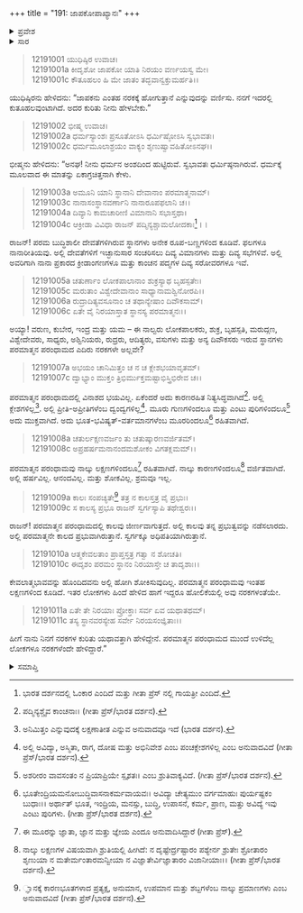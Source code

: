 +++
title = "191: ಜಾಪಕೋಪಾಖ್ಯಾನಃ"
+++

<details><summary>ಪ್ರವೇಶ</summary>


।।   ಓಂ ಓಂ ನಮೋ ನಾರಾಯಣಾಯ।।   ಶ್ರೀ ವೇದವ್ಯಾಸಾಯ ನಮಃ ।।

ಶ್ರೀ ಕೃಷ್ಣದ್ವೈಪಾಯನ ವೇದವ್ಯಾಸ ವಿರಚಿತ  

**ಶ್ರೀ ಮಹಾಭಾರತ**

**ಶಾಂತಿ ಪರ್ವ**

**ಮೋಕ್ಷಧರ್ಮ ಪರ್ವ**

**ಅಧ್ಯಾಯ 191**


</details>

<details><summary>ಸಾರ</summary>

ಪರಂಧಾಮಕ್ಕೆ ಅಧಿಕಾರಿಯಾದ ಜಾಪಕನಿಗೆ ದೇವಲೋಕವೂ ನರಕಸದೃಶವೆನ್ನುವುದರ ಪ್ರತಿಪಾದನೆ (1-11).


</details>

> 12191001 ಯುಧಿಷ್ಠಿರ ಉವಾಚ।  
12191001a ಕೀದೃಶೋ ಜಾಪಕೋ ಯಾತಿ ನಿರಯಂ ವರ್ಣಯಸ್ವ ಮೇ।  
12191001c ಕೌತೂಹಲಂ ಹಿ ಮೇ ಜಾತಂ ತದ್ಭವಾನ್ವಕ್ತುಮರ್ಹತಿ।।

ಯುಧಿಷ್ಠಿರನು ಹೇಳಿದನು: “ಜಾಪಕನು ಎಂತಹ ನರಕಕ್ಕೆ ಹೋಗುತ್ತಾನೆ ಎನ್ನುವುದನ್ನು ವರ್ಣಿಸು. ನನಗೆ ಇದರಲ್ಲಿ ಕುತೂಹಲವುಂಟಾಗಿದೆ. ಅದರ ಕುರಿತು ನೀನು ಹೇಳಬೇಕು.”

> 12191002 ಭೀಷ್ಮ ಉವಾಚ।  
12191002a ಧರ್ಮಸ್ಯಾಂಶಃ ಪ್ರಸೂತೋಽಸಿ ಧರ್ಮಿಷ್ಠೋಽಸಿ ಸ್ವಭಾವತಃ।  
12191002c ಧರ್ಮಮೂಲಾಶ್ರಯಂ ವಾಕ್ಯಂ ಶೃಣುಷ್ವಾವಹಿತೋಽನಘ।।

ಭೀಷ್ಮನು ಹೇಳಿದನು: “ಅನಘ! ನೀನು ಧರ್ಮನ ಅಂಶದಿಂದ ಹುಟ್ಟಿರುವೆ. ಸ್ವಭಾವತಃ ಧರ್ಮಿಷ್ಠನಾಗಿರುವೆ. ಧರ್ಮಕ್ಕೆ ಮೂಲವಾದ ಈ ಮಾತನ್ನು ಏಕಾಗ್ರಚಿತ್ತನಾಗಿ ಕೇಳು.

> 12191003a ಅಮೂನಿ ಯಾನಿ ಸ್ಥಾನಾನಿ ದೇವಾನಾಂ ಪರಮಾತ್ಮನಾಮ್।  
12191003c ನಾನಾಸಂಸ್ಥಾನವರ್ಣಾನಿ ನಾನಾರೂಪಫಲಾನಿ ಚ।।  
12191004a ದಿವ್ಯಾನಿ ಕಾಮಚಾರೀಣಿ ವಿಮಾನಾನಿ ಸಭಾಸ್ತಥಾ।  
12191004c ಆಕ್ರೀಡಾ ವಿವಿಧಾ ರಾಜನ್ ಪದ್ಮಿನ್ಯಶ್ಚಾಮಲೋದಕಾಃ[^1]।।

ರಾಜನ್! ಪರಮ ಬುದ್ಧಿಶಾಲೀ ದೇವತೆಗಳಿಗಿರುವ ಸ್ಥಾನಗಳು ಅನೇಕ ರೂಪ-ಬಣ್ಣಗಳಿಂದ ಕೂಡಿವೆ. ಫಲಗಳೂ ನಾನಾರೀತಿಯವು. ಅಲ್ಲಿ ದೇವತೆಗಳಿಗೆ ಇಚ್ಛಾನುಸಾರ ಸಂಚರಿಸಲು ದಿವ್ಯ ವಿಮಾನಗಳು ಮತ್ತು ದಿವ್ಯ ಸಭೆಗಳಿವೆ. ಅಲ್ಲಿ ಅವರಿಗಾಗಿ ನಾನಾ ಪ್ರಕಾರದ ಕ್ರೀಡಾಂಗಣಗಳೂ ಮತ್ತು  ಕಾಂಚನ ಪದ್ಮಗಳ ದಿವ್ಯ ಸರೋವರಗಳೂ ಇವೆ.

> 12191005a ಚತುರ್ಣಾಂ ಲೋಕಪಾಲಾನಾಂ ಶುಕ್ರಸ್ಯಾಥ ಬೃಹಸ್ಪತೇಃ।  
12191005c ಮರುತಾಂ ವಿಶ್ವೇದೇವಾನಾಂ ಸಾಧ್ಯಾನಾಮಶ್ವಿನೋರಪಿ।।  
12191006a ರುದ್ರಾದಿತ್ಯವಸೂನಾಂ ಚ ತಥಾನ್ಯೇಷಾಂ ದಿವೌಕಸಾಮ್।  
12191006c ಏತೇ ವೈ ನಿರಯಾಸ್ತಾತ ಸ್ಥಾನಸ್ಯ ಪರಮಾತ್ಮನಃ।।

ಅಯ್ಯಾ! ವರುಣ, ಕುಬೇರ, ಇಂದ್ರ ಮತ್ತು ಯಮ – ಈ ನಾಲ್ವರು ಲೋಕಪಾಲಕರು, ಶುಕ್ರ, ಬೃಹಸ್ಪತಿ, ಮರುದ್ಗಣ, ವಿಶ್ವೇದೇವರು, ಸಾಧ್ಯರು, ಅಶ್ವಿನಿಯರು, ರುದ್ರರು, ಆದಿತ್ಯರು, ವಸುಗಳು ಮತ್ತು ಅನ್ಯ ದಿವೌಕಸರು ಇರುವ ಸ್ಥಾನಗಳು ಪರಮಾತ್ಮನ ಪರಂಧಾಮದ ಎದಿರು ನರಕಗಳೇ ಅಲ್ಲವೇ?

> 12191007a ಅಭಯಂ ಚಾನಿಮಿತ್ತಂ ಚ ನ ಚ ಕ್ಲೇಶಭಯಾವೃತಮ್।  
12191007c ದ್ವಾಭ್ಯಾಂ ಮುಕ್ತಂ ತ್ರಿಭಿರ್ಮುಕ್ತಮಷ್ಟಾಭಿಸ್ತ್ರಿಭಿರೇವ ಚ।।

ಪರಮಾತ್ಮನ ಪರಂಧಾಮದಲ್ಲಿ ವಿನಾಶದ ಭಯವಿಲ್ಲ. ಏಕೆಂದರೆ ಅದು ಕಾರಣರಹಿತ ನಿತ್ಯಸಿದ್ಧವಾಗಿದೆ[^2]. ಅಲ್ಲಿ ಕ್ಲೇಶಗಳಿಲ್ಲ[^3]. ಅಲ್ಲಿ ಪ್ರೀತಿ-ಅಪ್ರೀತಿಗಳೆಂಬ ದ್ವಂದ್ವಗಳಿಲ್ಲ[^4]. ಮೂರು ಗುಣಗಳಿಂದಲೂ ಮತ್ತು ಎಂಟು ಪುರಿಗಳಿಂದಲೂ[^5] ಅದು ಮುಕ್ತವಾಗಿದೆ. ಅದು ಭೂತ-ಭವಿಷ್ಯತ್-ವರ್ತಮಾನಗಳೆಂಬ ಮೂರರಿಂದಲೂ[^6] ರಹಿತವಾಗಿದೆ.

> 12191008a ಚತುರ್ಲಕ್ಷಣವರ್ಜಂ ತು ಚತುಷ್ಕಾರಣವರ್ಜಿತಮ್।  
12191008c ಅಪ್ರಹರ್ಷಮನಾನಂದಮಶೋಕಂ ವಿಗತಕ್ಲಮಮ್।।

ಪರಮಾತ್ಮನ ಪರಂಧಾಮವು ನಾಲ್ಕು ಲಕ್ಷಣಗಳಿಂದಲೂ[^7] ರಹಿತವಾಗಿದೆ. ನಾಲ್ಕು ಕಾರಣಗಳಿಂದಲೂ[^8] ವರ್ಜಿತವಾಗಿದೆ. ಅಲ್ಲಿ ಹರ್ಷವಿಲ್ಲ. ಆನಂದವಿಲ್ಲ. ಮತ್ತು ಶೋಕವಿಲ್ಲ. ಶ್ರಮವೂ ಇಲ್ಲ.

> 12191009a ಕಾಲಃ ಸಂಪಚ್ಯತೇ[^9] ತತ್ರ ನ ಕಾಲಸ್ತತ್ರ ವೈ ಪ್ರಭುಃ।  
12191009c ಸ ಕಾಲಸ್ಯ ಪ್ರಭೂ ರಾಜನ್ ಸ್ವರ್ಗಸ್ಯಾಪಿ ತಥೇಶ್ವರಃ।।

ರಾಜನ್! ಪರಮಾತ್ಮನ ಪರಂಧಾಮದಲ್ಲಿ ಕಾಲವು ಜೀರ್ಣವಾಗುತ್ತದೆ. ಅಲ್ಲಿ ಕಾಲವು ತನ್ನ ಪ್ರಭುತ್ವವನ್ನು ನಡೆಸಲಾರದು. ಅಲ್ಲಿ ಪರಮಾತ್ಮನೇ ಕಾಲದ ಪ್ರಭುವಾಗಿರುತ್ತಾನೆ. ಸ್ವರ್ಗಕ್ಕೂ ಅಧಿಪತಿಯಾಗಿರುತ್ತಾನೆ.

> 12191010a ಆತ್ಮಕೇವಲತಾಂ ಪ್ರಾಪ್ತಸ್ತತ್ರ ಗತ್ವಾ ನ ಶೋಚತಿ।  
12191010c ಈದೃಶಂ ಪರಮಂ ಸ್ಥಾನಂ ನಿರಯಾಸ್ತೇ ಚ ತಾದೃಶಾಃ।।

ಕೇವಲಾತ್ಮಭಾವವನ್ನು ಹೊಂದಿದವನು ಅಲ್ಲಿ ಹೋಗಿ ಶೋಕಿಸುವುದಿಲ್ಲ. ಪರಮಾತ್ಮನ ಪರಂಧಾಮವು ಇಂತಹ ಲಕ್ಷಣಗಳಿಂದ ಕೂಡಿದೆ. ಇತರ ಲೋಕಗಳು ಹಿಂದೆ ಹೇಳಿದ ಹಾಗೆ ಇದ್ದರೂ ಹೋಲಿಕೆಯಲ್ಲಿ ಅವು ನರಕಗಳಂತೆಯೇ.

> 12191011a ಏತೇ ತೇ ನಿರಯಾಃ ಪ್ರೋಕ್ತಾಃ ಸರ್ವ ಏವ ಯಥಾತಥಮ್।  
12191011c ತಸ್ಯ ಸ್ಥಾನವರಸ್ಯೇಹ ಸರ್ವೇ ನಿರಯಸಂಜ್ಞಿತಾಃ।।

ಹೀಗೆ ನಾನು ನಿನಗೆ ನರಕಗಳ ಕುರಿತು ಯಥಾವತ್ತಾಗಿ ಹೇಳಿದ್ದೇನೆ. ಪರಮಾತ್ಮನ ಪರಂಧಾಮದ ಮುಂದೆ ಉಳಿದೆಲ್ಲ ಲೋಕಗಳೂ ನರಕಗಳೆಂದೇ ಹೇಳಿದ್ದಾರೆ.”


<details><summary>ಸಮಾಪ್ತಿ</summary>

ಇತಿ ಶ್ರೀಮಹಾಭಾರತೇ ಶಾಂತಿಪರ್ವಣಿ ಮೋಕ್ಷಧರ್ಮಪರ್ವಣಿ ಜಾಪಕೋಪಾಖ್ಯಾನೇ ಏಕನವತ್ಯಧಿಕಶತಮೋಽಧ್ಯಾಯಃ।।  
ಇದು ಶ್ರೀಮಹಾಭಾರತದಲ್ಲಿ ಶಾಂತಿಪರ್ವದಲ್ಲಿ ಮೋಕ್ಷಧರ್ಮಪರ್ವದಲ್ಲಿ ಜಾಪಕೋಪಾಖ್ಯಾನ ಎನ್ನುವ ನೂರಾತೊಂಭತ್ತೊಂದನೇ ಅಧ್ಯಾಯವು.

</details>

[^1]: ಭಾರತ ದರ್ಶನದಲ್ಲಿ ಓಂಕಾರ ಎಂದಿದೆ ಮತ್ತು ಗೀತಾ ಪ್ರೆಸ್ ನಲ್ಲಿ ಗಾಯತ್ರೀ ಎಂದಿದೆ.

[^2]: ಪದ್ಮಿನ್ಯಶ್ಚೈವ ಕಾಂಚನಾಃ।   (ಗೀತಾ ಪ್ರೆಸ್/ಭಾರತ ದರ್ಶನ).

[^3]: ಅನಿಮಿತ್ತಂ ಎನ್ನುವುದಕ್ಕೆ ಲಕ್ಷಣಾತೀತ ಎನ್ನುವ ಅನುವಾದವೂ ಇದೆ (ಭಾರತ ದರ್ಶನ).

[^4]: ಅಲ್ಲಿ ಅವಿದ್ಯಾ, ಅಸ್ಮಿತಾ, ರಾಗ, ದೋಷ ಮತ್ತು ಅಭಿನಿವೇಶ ಎಂಬ ಪಂಚಕ್ಲೇಶಗಳಿಲ್ಲ ಎಂಬ ಅನುವಾದವಿದೆ (ಗೀತಾ ಪ್ರೆಸ್/ಭಾರತ ದರ್ಶನ).

[^5]: ಅಶರೀರಂ ವಾವಸಂತಂ ನ ಪ್ರಿಯಾಪ್ರಿಯೇ ಸ್ಪೃಶತಃ।   ಎಂಬ ಶ್ರುತಿವಾಕ್ಯವಿದೆ. (ಗೀತಾ ಪ್ರೆಸ್/ಭಾರತ ದರ್ಶನ).

[^6]: ಭೂತೇಂದ್ರಿಯಮನೋಬುದ್ಧಿವಾಸನಾಕರ್ಮವಾಯವಃ।   ಅವಿದ್ಯಾ ಚೇತ್ಯಮುಂ ವರ್ಗಮಾಹುಃ ಪುರ್ಯಷ್ಟಕಂ ಬುಧಾಃ।।   ಅರ್ಥಾತ್ ಭೂತ, ಇಂದ್ರಿಯ, ಮನಸ್ಸು, ಬುದ್ಧಿ, ಉಪಾಸನೆ, ಕರ್ಮ, ಪ್ರಾಣ, ಮತ್ತು ಅವಿದ್ಯೆ ಇವು ಎಂಟು ಪುರಿಗಳು. (ಗೀತಾ ಪ್ರೆಸ್/ಭಾರತ ದರ್ಶನ).

[^7]: ಈ ಮೂರನ್ನು ಜ್ಞಾತಾ, ಜ್ಞಾನ ಮತ್ತು ಜ್ಞೇಯ ಎಂದೂ ಅನುವಾದಿಸಿದ್ದಾರೆ (ಗೀತಾ ಪ್ರೆಸ್).

[^8]: ನಾಲ್ಕು ಲಕ್ಷಣಗಳ ವಿಷಯವಾಗಿ ಶ್ರುತಿಯಲ್ಲಿ ಹೀಗಿದೆ: ನ ದೃಷ್ಟೇರ್ದ್ರಷ್ಟಾರಂ ಪಶ್ಯೇರ್ನ ಶ್ರುತೇಃ ಶ್ರೋತಾರಂ ಶೃಣುಯಾ ನ ಮತೇರ್ಮಂತಾರಮನ್ವೀಯಾ ನ ವಿಜ್ಞಾತೇರ್ವಿಜ್ಞಾತಾರಂ ವಿಜಾನೀಯಾಃ।।   (ಗೀತಾ ಪ್ರೆಸ್/ಭಾರತ ದರ್ಶನ).

[^9]: ್ಞಾನಕ್ಕೆ ಕಾರಣಭೂತಗಳಾದ ಪ್ರತ್ಯಕ್ಷ, ಅನುಮಾನ, ಉಪಮಾನ ಮತ್ತು ಶಬ್ದಗಳೆಂಬ ನಾಲ್ಕು ಪ್ರಮಾಣಗಳು ಎಂಬ ಅನುವಾದವಿದೆ (ಗೀತಾ ಪ್ರೆಸ್/ಭಾರತ ದರ್ಶನ).
